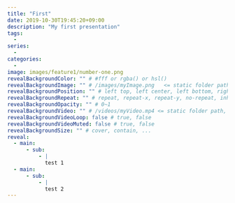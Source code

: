 ```yaml
---
title: "First"
date: 2019-10-30T19:45:20+09:00
description: "My first presentation"
tags:
  -
series:
  -
categories:
  -
image: images/feature1/number-one.png
revealBackgroundColor: "" # #fff or rgba() or hsl()
revealBackgroundImage: "" # /images/myImage.png   <= static folder path
revealBackgroundPosition: "" # left top, left center, left bottom, right top, right center ...
revealBackgroundRepeat: "" # repeat, repeat-x, repeat-y, no-repeat, inherit
revealBackgroundOpacity: "" # 0~1
revealBackgroundVideo: "" # /videos/myVideo.mp4 <= static folder path, A single video source, or a comma separated list of video sources.
revealBackgroundVideoLoop: false # true, false
revealBackgroundVideoMuted: false # true, false
revealBackgroundSize: "" # cover, contain, ...
reveal:
  - main:
      - sub:
          - |
            test 1
  - main:
      - sub:
          - |
            test 2
---
```

